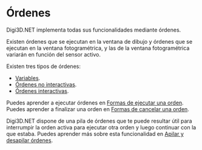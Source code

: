 # Órdenes

Digi3D.NET implementa todas sus funcionalidades mediante órdenes.

Existen órdenes que se ejecutan en la ventana de dibujo y órdenes que se ejecutan en la ventana fotogramétrica, y las de la ventana fotogramétrica variarán en función del sensor activo.

Existen tres tipos de órdenes:

* [Variables](/digi3d-net/referencia/ventana-de-dibujo/variables/).
* [Órdenes no interactivas](/digi3d-net/referencia/ordenes/ordenes-no-interactivas.md).
* [Órdenes interactivas](/digi3d-net/referencia/ventana-de-dibujo/ordenes-interactivas.md).

Puedes aprender a ejecutar órdenes en [Formas de ejecutar una orden](/digi3d-net/referencia/ordenes/formas-de-ejecutar-una-orden/).  
Puedes aprender a finalizar una orden en [Formas de cancelar una orden](/digi3d-net/referencia/ordenes/formas-de-cancelar-una-orden.md).

Digi3D.NET dispone de una pila de órdenes que te puede resultar útil para interrumpir la orden activa para ejecutar otra orden y luego continuar con la que estaba. Puedes aprender más sobre esta funcionalidad en [Apilar y desapilar órdenes](/digi3d-net/referencia/ordenes/apilar-y-desapilar-ordenes.md).

